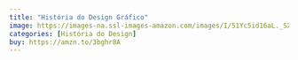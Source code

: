 ```yaml
---
title: "História do Design Gráfico"
image: https://images-na.ssl-images-amazon.com/images/I/51Yc5id16aL._SX459_BO1,204,203,200_.jpg
categories: [História do Design]
buy: https://amzn.to/3bghr8A
---
```


